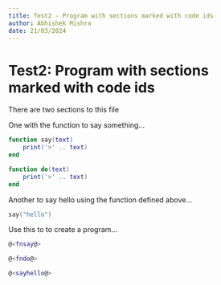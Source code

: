 ```yaml
---
title: Test2 - Program with sections marked with code ids
author: Abhishek Mishra
date: 21/03/2024
---
```


# Test2: Program with sections marked with code ids
There are two sections to this file

One with the function to say something...

```lua {code_id="fnsay"}
function say(text)
    print('>' .. text)
end
```

```lua {code_id="fndo"}
function do(text)
    print('>' .. text)
end
```

Another to say hello using the function defined above...

```lua {code_id="sayhello"}
say("hello")
```

Use this to to create a program...

```lua {code_file="hello3.lua"}
@<fnsay@>

@<fndo@>

@<sayhello@>
```